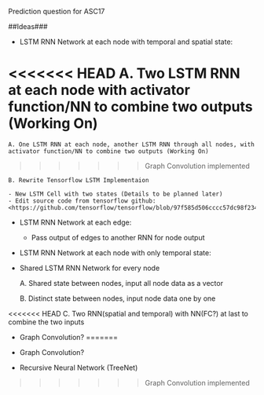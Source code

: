 Prediction question for ASC17

##Ideas###
* LSTM RNN Network at each node with temporal and spatial state:

<<<<<<< HEAD
    A. Two LSTM RNN at each node with activator function/NN to combine two outputs (Working On)
=======
    A. One LSTM RNN at each node, another LSTM RNN through all nodes, with activator function/NN to combine two outputs (Working On)
>>>>>>> Graph Convolution implemented

    B. Rewrite Tensorflow LSTM Implementaion
        
    - New LSTM Cell with two states (Details to be planned later)
    - Edit source code from tensorflow github:
    <https://github.com/tensorflow/tensorflow/blob/97f585d506cccc57dc98f234f4d5fcd824dd3c03/tensorflow/python/ops/rnn_cell.py#L353>


* LSTM RNN Network at each edge: 
    
    - Pass output of edges to another RNN for node output


* LSTM RNN Network at each node with only temporal state:

* Shared LSTM RNN Network for every node
  
    A. Shared state between nodes, input all node data as a vector
  
    B. Distinct state between nodes, input node data one by one
  
<<<<<<< HEAD
    C. Two RNN(spatial and temporal) with NN(FC?) at last to combine the two inputs

* Graph Convolution?
=======
* Graph Convolution?

* Recursive Neural Network (TreeNet)
>>>>>>> Graph Convolution implemented
